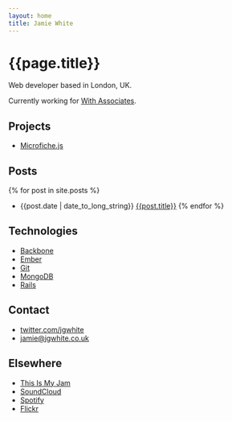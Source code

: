 ```yaml
---
layout: home
title: Jamie White
---
```


# {{page.title}}

Web developer based in London, UK.

Currently working for [With Associates](http://withassociates.com/).

## Projects

* [Microfiche.js](http://withassociates.github.com/microfiche.js/)

## Posts

{% for post in site.posts %}
* {{post.date | date_to_long_string}} [{{post.title}}]({{post.url}})
{% endfor %}

## Technologies

* [Backbone](http://backbonejs.org/)
* [Ember](http://emberjs.com/)
* [Git](http://git-scm.com/)
* [MongoDB](http://www.mongodb.org/)
* [Rails](http://rubyonrails.org/)

## Contact

* [twitter.com/jgwhite](http://twitter.com/jgwhite)
* [jamie@jgwhite.co.uk](mailto:jamie@jgwhite.co.uk)

## Elsewhere

* [This Is My Jam](http://thisismyjam.com/jgwhite)
* [SoundCloud](http://soundcloud.com/jgwhite)
* [Spotify](http://open.spotify.com/user/jgwhite/playlist/22wZOL21fPI2IWqkixKDa4)
* [Flickr](http://www.flickr.com/people/jgwhite/)
